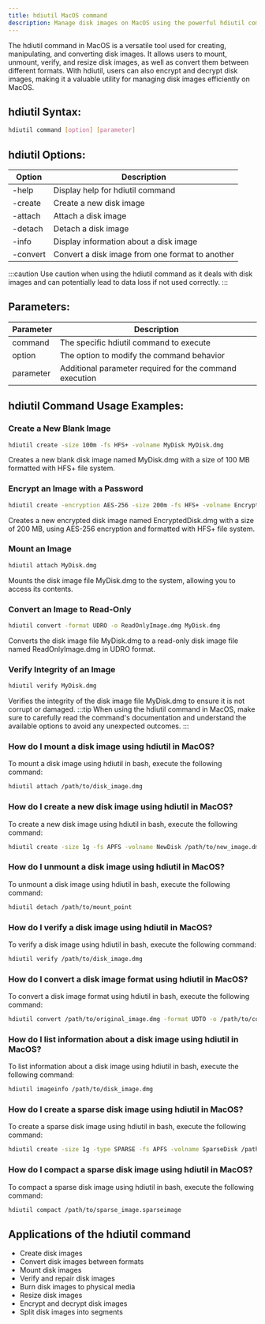 ```yaml
---
title: hdiutil MacOS command
description: Manage disk images on MacOS using the powerful hdiutil command.
---
```


The hdiutil command in MacOS is a versatile tool used for creating, manipulating, and converting disk images. It allows users to mount, unmount, verify, and resize disk images, as well as convert them between different formats. With hdiutil, users can also encrypt and decrypt disk images, making it a valuable utility for managing disk images efficiently on MacOS.

## hdiutil Syntax:
```bash
hdiutil command [option] [parameter]
```

## hdiutil Options:

| Option | Description                     |
|--------|---------------------------------|
| -help  | Display help for hdiutil command |
| -create| Create a new disk image         |
| -attach| Attach a disk image              |
| -detach| Detach a disk image              |
| -info  | Display information about a disk image |
| -convert| Convert a disk image from one format to another |

:::caution
Use caution when using the hdiutil command as it deals with disk images and can potentially lead to data loss if not used correctly.
:::

## Parameters:

| Parameter  | Description                            |
|------------|----------------------------------------|
| command    | The specific hdiutil command to execute |
| option     | The option to modify the command behavior |
| parameter  | Additional parameter required for the command execution |

## hdiutil Command Usage Examples:
### Create a New Blank Image
```bash
hdiutil create -size 100m -fs HFS+ -volname MyDisk MyDisk.dmg
```
Creates a new blank disk image named MyDisk.dmg with a size of 100 MB formatted with HFS+ file system.

### Encrypt an Image with a Password
```bash
hdiutil create -encryption AES-256 -size 200m -fs HFS+ -volname EncryptedDisk EncryptedDisk.dmg
```
Creates a new encrypted disk image named EncryptedDisk.dmg with a size of 200 MB, using AES-256 encryption and formatted with HFS+ file system.

### Mount an Image
```bash
hdiutil attach MyDisk.dmg
```
Mounts the disk image file MyDisk.dmg to the system, allowing you to access its contents.

### Convert an Image to Read-Only
```bash
hdiutil convert -format UDRO -o ReadOnlyImage.dmg MyDisk.dmg
```
Converts the disk image file MyDisk.dmg to a read-only disk image file named ReadOnlyImage.dmg in UDRO format.

### Verify Integrity of an Image
```bash
hdiutil verify MyDisk.dmg
```
Verifies the integrity of the disk image file MyDisk.dmg to ensure it is not corrupt or damaged.
:::tip
When using the hdiutil command in MacOS, make sure to carefully read the command's documentation and understand the available options to avoid any unexpected outcomes.
:::

### How do I mount a disk image using hdiutil in MacOS?
To mount a disk image using hdiutil in bash, execute the following command:
```bash
hdiutil attach /path/to/disk_image.dmg
```

### How do I create a new disk image using hdiutil in MacOS?
To create a new disk image using hdiutil in bash, execute the following command:
```bash
hdiutil create -size 1g -fs APFS -volname NewDisk /path/to/new_image.dmg
```

### How do I unmount a disk image using hdiutil in MacOS?
To unmount a disk image using hdiutil in bash, execute the following command:
```bash
hdiutil detach /path/to/mount_point
```

### How do I verify a disk image using hdiutil in MacOS?
To verify a disk image using hdiutil in bash, execute the following command:
```bash
hdiutil verify /path/to/disk_image.dmg
```

### How do I convert a disk image format using hdiutil in MacOS?
To convert a disk image format using hdiutil in bash, execute the following command:
```bash
hdiutil convert /path/to/original_image.dmg -format UDTO -o /path/to/converted_image.cdr
```

### How do I list information about a disk image using hdiutil in MacOS?
To list information about a disk image using hdiutil in bash, execute the following command:
```bash
hdiutil imageinfo /path/to/disk_image.dmg
```

### How do I create a sparse disk image using hdiutil in MacOS?
To create a sparse disk image using hdiutil in bash, execute the following command:
```bash
hdiutil create -size 1g -type SPARSE -fs APFS -volname SparseDisk /path/to/sparse_image.sparseimage
```

### How do I compact a sparse disk image using hdiutil in MacOS?
To compact a sparse disk image using hdiutil in bash, execute the following command:
```bash
hdiutil compact /path/to/sparse_image.sparseimage
```
## Applications of the hdiutil command

- Create disk images
- Convert disk images between formats
- Mount disk images
- Verify and repair disk images
- Burn disk images to physical media
- Resize disk images
- Encrypt and decrypt disk images
- Split disk images into segments